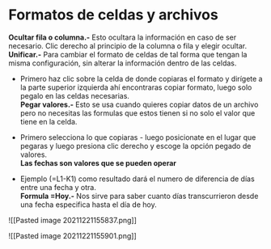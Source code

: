 # Formatos de celdas y archivos
**Ocultar fila o columna.-** Esto ocultara la información en caso de ser necesario. Clic derecho al principio de la columna o fila y elegir ocultar.  
**Unificar.-** Para cambiar el formato de celdas de tal forma que tengan la misma configuración, sin alterar la información dentro de las celdas.

-   Primero haz clic sobre la celda de donde copiaras el formato y dirígete a la parte superior izquierda ahí encontraras copiar formato, luego solo pegalo en las celdas necesarias.  
    **Pegar valores.-** Esto se usa cuando quieres copiar datos de un archivo pero no necesitas las formulas que estos tienen si no solo el valor que tiene en la celda.
    
-   Primero selecciona lo que copiaras - luego posicionate en el lugar que pegaras y luego presiona clic derecho y escoge la opción pegado de valores.  
    **Las fechas son valores que se pueden operar**
    
-   Ejemplo (=L1-K1) como resultado dará el numero de diferencia de días entre una fecha y otra.  
    **Formula =Hoy.-** Nos sirve para saber cuanto días transcurrieron desde una fecha especifica hasta el día de hoy.


![[Pasted image 20211221155837.png]]

![[Pasted image 20211221155901.png]]